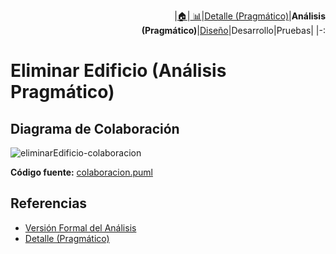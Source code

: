<div align=right>
 
|[🏠️](../../../README.md)|[ 📊](https://raw.githubusercontent.com/mmasias/pySigHor/main/images/RUP/99-seguimiento/diagrama-contexto-administrador.svg)|[Detalle (Pragmático)](../../../00-casos-uso/02-detalle/eliminarEdificio/README.md)|**Análisis (Pragmático)**|[Diseño](../../../../RUP/02-diseno/casos-uso/eliminarEdificio/README.md)|Desarrollo|Pruebas|
|-:
</div>

# Eliminar Edificio (Análisis Pragmático)

## Diagrama de Colaboración

![eliminarEdificio-colaboracion](../../../../../images/RUP/01-analisis/casos-uso/eliminarEdificio/colaboracion.svg)

**Código fuente:** [colaboracion.puml](../../../../RUP/01-analisis/casos-uso/eliminarEdificio/colaboracion.puml)

## Referencias

- [Versión Formal del Análisis](../../../../RUP/01-analisis/casos-uso/eliminarEdificio/README.md)
- [Detalle (Pragmático)](../../../00-casos-uso/02-detalle/eliminarEdificio/README.md)

